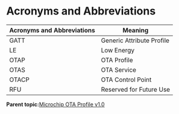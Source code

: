 # Acronyms and Abbreviations

|Acronyms and Abbreviations|Meaning|
|--------------------------|-------|
|GATT|Generic Attribute Profile|
|LE|Low Energy|
|OTAP|OTA Profile|
|OTAS|OTA Service|
|OTACP|OTA Control Point|
|RFU|Reserved for Future Use|

**Parent topic:**[Microchip OTA Profile v1.0](GUID-8FB2E8E4-2700-455A-8B4B-7E396CAD954D.md)

